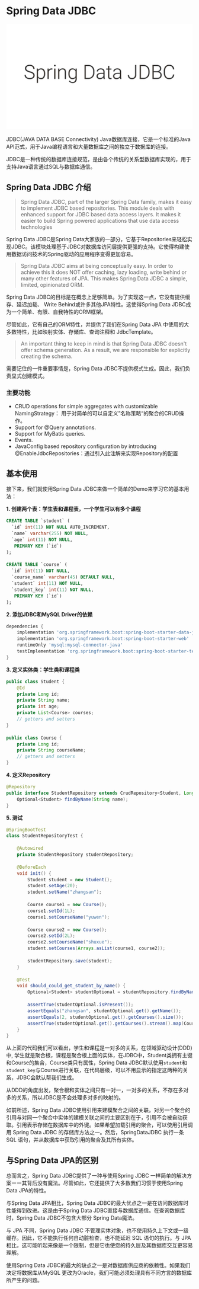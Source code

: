 # Spring Data JDBC

![spring data jdbc](../../images/spring-data/spring-data-jdbc.jpeg)

JDBC(JAVA DATA BASE Connectivity) Java数据库连接，它是一个标准的Java API范式，用于Java编程语言和大量数据库之间的独立于数据库的连接。

JDBC是一种传统的数据库连接规范，是由各个传统的关系型数据库实现的，用于支持Java语言通过SQL与数据库通信。

## Spring Data JDBC 介绍

> Spring Data JDBC, part of the larger Spring Data family, makes it easy to implement JDBC based repositories. This module deals with enhanced support for JDBC based data access layers. It makes it easier to build Spring powered applications that use data access technologies

Spring Data JDBC是Spring Data大家族的一部分，它基于Repositories来轻松实现JDBC。该模块处理基于JDBC对数据库访问层提供更强的支持。它使得构建使用数据访问技术的Spring驱动的应用程序变得更加容易。

> Spring Data JDBC aims at being conceptually easy. In order to achieve this it does NOT offer caching, lazy loading, write behind or many other features of JPA. This makes Spring Data JDBC a simple, limited, opinionated ORM.

Spring Data JDBC的目标是在概念上足够简单。为了实现这一点，它没有提供缓存、延迟加载、 Write Behind或许多其他JPA特性。这使得Spring Data JDBC成为一个简单、有限、自我特性的ORM框架。

尽管如此，它有自己的ORM特性，并提供了我们在Spring Data JPA 中使用的大多数特性，比如映射实体、存储库、查询注释和 JdbcTemplate。

> An important thing to keep in mind is that Spring Data JDBC doesn't offer schema generation. As a result, we are responsible for explicitly creating the schema.

需要记住的一件重要事情是，Spring Data JDBC不提供模式生成。因此，我们负责显式创建模式。

### 主要功能

* CRUD operations for simple aggregates with customizable NamingStrategy： 用于对简单的可以自定义”名称策略“的聚合的CRUD操作。
* Support for @Query annotations.
* Support for MyBatis queries.
* Events.
* JavaConfig based repository configuration by introducing @EnableJdbcRepositories：通过引入此注解来实现Repository的配置

## 基本使用
接下来，我们就使用Spring Data JDBC来做一个简单的Demo来学习它的基本用法：

**1. 创建两个表：学生表和课程表，一个学生可以有多个课程**

```sql
CREATE TABLE `student` (
  `id` int(11) NOT NULL AUTO_INCREMENT,
  `name` varchar(255) NOT NULL,
  `age` int(11) NOT NULL,
   PRIMARY KEY (`id`)
);

CREATE TABLE `course` (
  `id` int(11) NOT NULL,
  `course_name` varchar(45) DEFAULT NULL,
  `student` int(11) NOT NULL,
  `student_key` int(11) NOT NULL, 
   PRIMARY KEY (`id`)
);
```

**2. 添加JDBC和MySQL Driver的依赖**
```build.gradle
dependencies {
	implementation 'org.springframework.boot:spring-boot-starter-data-jdbc'
	implementation 'org.springframework.boot:spring-boot-starter-web'
	runtimeOnly 'mysql:mysql-connector-java'
	testImplementation 'org.springframework.boot:spring-boot-starter-test'
}
```

**3. 定义实体类：学生类和课程类**
```java
public class Student {
    @Id
    private Long id;
    private String name;
    private int age;
    private List<Course> courses;
    // getters and setters
}

public class Course {
    private Long id;
    private String courseName;
    // getters and setters
}
```

**4. 定义Repository**
```java
@Repository
public interface StudentRepository extends CrudRepository<Student, Long> {
    Optional<Student> findByName(String name);
}
```

**5. 测试**
```java
@SpringBootTest
class StudentRepositoryTest {

    @Autowired
    private StudentRepository studentRepository;

    @BeforeEach
    void init() {
        Student student = new Student();
        student.setAge(20);
        student.setName("zhangsan");

        Course course1 = new Course();
        course1.setId(1L);
        course1.setCourseName("yuwen");

        Course course2 = new Course();
        course2.setId(2L);
        course2.setCourseName("shuxue");
        student.setCourses(Arrays.asList(course1, course2));

        studentRepository.save(student);
    }

    @Test
    void should_could_get_student_by_name() {
        Optional<Student> studentOptional = studentRepository.findByName("zhangsan");

        assertTrue(studentOptional.isPresent());
        assertEquals("zhangsan", studentOptional.get().getName());
        assertEquals(2, studentOptional.get().getCourses().size());
        assertTrue(studentOptional.get().getCourses().stream().map(Course::getCourseName).collect(Collectors.toList()).contains("shuxue"));
    }
}
```

从上面的代码我们可以看出，学生和课程是一对多的关系，在领域驱动设计(DDD)中, 学生就是聚合根，课程是聚合根上面的实体，在JDBC中，Student类拥有主键和Course的集合，Course类只有属性，Spring Data JDBC默认使用`student`和`student_key`与Course进行关联，在代码层级，可以不用显示的指定这两种的关系，JDBC会默认帮我们生成。

从DDD的角度出发，聚合根和实体之间只有一对一，一对多的关系，不存在多对多的关系，所以JDBC是不会处理多对多的映射的。

如前所述，Spring Data JDBC使用引用来建模聚合之间的关联。对另一个聚合的引用与对同一个聚合中实体的建模关联之间的主要区别在于，引用不会被自动获取。引用表示存储在数据库中的外键。如果希望加载引用的聚合，可以使用引用调用 Spring Data JDBC 的存储库方法之一。然后，SpringDataJDBC 执行一条 SQL 语句，并从数据库中获取引用的聚合及其所有实体。

## 与Spring Data JPA的区别

总而言之，Spring Data JDBC提供了一种与使用Spring JDBC 一样简单的解决方案ーー其背后没有魔法。尽管如此，它还提供了大多数我们习惯于使用Spring Data JPA的特性。

与Spring Data JPA相比，Spring Data JDBC的最大优点之一是在访问数据库时性能得到改进。这是由于Spring Data JDBC直接与数据库通信。在查询数据库时，Spring Data JDBC不包含大部分 Spring Data魔法。

与 JPA 不同，Spring Data JDBC 不管理实体对象，也不使用持久上下文或一级缓存。因此，它不能执行任何自动脏检查，也不能延迟 SQL 语句的执行。与 JPA 相比，这可能听起来像是一个限制，但是它也使您的持久层及其数据库交互更容易理解。

使用Spring Data JDBC的最大的缺点之一是对数据库供应商的依赖性。如果我们决定将数据库从MySQL 更改为Oracle，我们可能必须处理具有不同方言的数据库所产生的问题。
